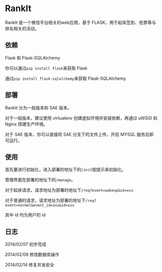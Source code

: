 RankIt
=======

RankIt 是一个微信平台相关的web应用，基于 FLASK，用于起床签到、抢票等与排名相关的活动。

依赖
----

Flask 和 Flask-SQLAlchemy

你可以通过`pip install flask`来获取 Flask

通过`pip install flask-sqlalchemy`来获取 Flask-SQLAlchemy

部署
----

RankIt 分为一般版本和 SAE 版本。

对于一般版本，建议使用 virtualenv 创建虚拟环境并安装依赖，再通过 uWSGI 和 Nginx 搭建生产环境。

对于 SAE 版本，你可以直接将 SAE 分支下的文件上传，开启 MYSQL 服务后即可运行。

使用
----

首先要进行初始化，进入部署的地址下的`/init`按提示来初始化。

管理界面在部署的地址下的`/manage`。

对于起床请求，请求地址为部署的地址下`/req?event=wakeup&id=xxx`

对于普通的请求，请求地址为部署的地址下`/req?event=normal&event_id=xxx&id=xxx`

其中 id 均为用户的 id

日志
----

2014/02/07  初步完成

2014/02/08  修改数据库操作

2014/02/14  修复并发安全
